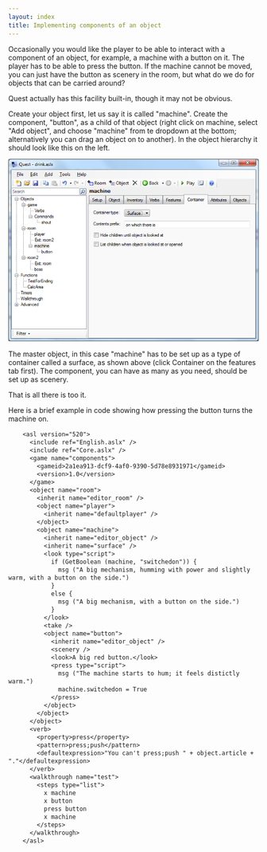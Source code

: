 ```yaml
---
layout: index
title: Implementing components of an object
---
```


Occasionally you would like the player to be able to interact with a component of an object, for example, a machine with a button on it. The player has to be able to press the button. If the machine cannot be moved, you can just have the button as scenery in the room, but what do we do for objects that can be carried around?

Quest actually has this facility built-in, though it may not be obvious.

Create your object first, let us say it is called "machine". Create the component, "button", as a child of that object (right click on machine, select "Add object", and choose "machine" from te dropdown at the bottom; alternatively you can drag an object on to another). In the object hierarchy it should look like this on the left.

![](component.png "component.png")

The master object, in this case "machine" has to be set up as a type of container called a surface, as shown above (click Container on the features tab first). The component, you can have as many as you need, should be set up as scenery.

That is all there is too it.

Here is a brief example in code showing how pressing the button turns the machine on.

        <asl version="520">
          <include ref="English.aslx" />
          <include ref="Core.aslx" />
          <game name="components">
            <gameid>2a1ea913-dcf9-4af0-9390-5d78e8931971</gameid>
            <version>1.0</version>
          </game>
          <object name="room">
            <inherit name="editor_room" />
            <object name="player">
              <inherit name="defaultplayer" />
            </object>
            <object name="machine">
              <inherit name="editor_object" />
              <inherit name="surface" />
              <look type="script">
                if (GetBoolean (machine, "switchedon")) {
                  msg ("A big mechanism, humming with power and slightly warm, with a button on the side.")
                }
                else {
                  msg ("A big mechanism, with a button on the side.")
                }
              </look>
              <take />
              <object name="button">
                <inherit name="editor_object" />
                <scenery />
                <look>A big red button.</look>
                <press type="script">
                  msg ("The machine starts to hum; it feels distictly warm.")
                  machine.switchedon = True
                </press>
              </object>
            </object>
          </object>
          <verb>
            <property>press</property>
            <pattern>press;push</pattern>
            <defaultexpression>"You can't press;push " + object.article + "."</defaultexpression>
          </verb>
          <walkthrough name="test">
            <steps type="list">
              x machine
              x button
              press button
              x machine
            </steps>
          </walkthrough>
        </asl>
